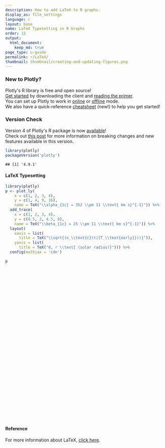 ```yaml
---
description: How to add LaTeX to R graphs.
display_as: file_settings
language: r
layout: base
name: LaTeX Typesetting in R Graphs
order: 12
output:
  html_document:
    keep_md: true
page_type: u-guide
permalink: r/LaTeX/
thumbnail: thumbnail/creating-and-updating-figures.png
---
```



### New to Plotly?

Plotly's R library is free and open source!<br>
[Get started](https://plot.ly/r/getting-started/) by downloading the client and [reading the primer](https://plot.ly/r/getting-started/).<br>
You can set up Plotly to work in [online](https://plot.ly/r/getting-started/#hosting-graphs-in-your-online-plotly-account) or [offline](https://plot.ly/r/offline/) mode.<br>
We also have a quick-reference [cheatsheet](https://images.plot.ly/plotly-documentation/images/r_cheat_sheet.pdf) (new!) to help you get started!

### Version Check

Version 4 of Plotly's R package is now [available](https://plot.ly/r/getting-started/#installation)!<br>
Check out [this post](http://moderndata.plot.ly/upgrading-to-plotly-4-0-and-above/) for more information on breaking changes and new features available in this version.

```r
library(plotly)
packageVersion('plotly')
```

```
## [1] '4.9.1'
```

#### LaTeX Typesetting



```r
library(plotly)
p <- plot_ly(
    x = c(1, 2, 3, 4), 
    y = c(1, 4, 9, 16),
    name = TeX("\\alpha_{1c} = 352 \\pm 11 \\text{ km s}^{-1}")) %>% 
  add_trace(
    x = c(1, 2, 3, 4), 
    y = c(0.5, 2, 4.5, 8),
    name = TeX("\\beta_{1c} = 25 \\pm 11 \\text{ km s}^{-1}")) %>%
  layout(
    xaxis = list(
      title = TeX("\\sqrt{(n_\\text{c}(t|{T_\\text{early}}))}")),
    yaxis = list(
      title = TeX("d, r \\text{ (solar radius)}"))) %>%
  config(mathjax = 'cdn')

p
```

<div id="htmlwidget-c10191227e3ce0f9e727" style="width:672px;height:480px;" class="plotly html-widget"></div>
<script type="application/json" data-for="htmlwidget-c10191227e3ce0f9e727">{"x":{"visdat":{"23587c4e8eac":["function () ","plotlyVisDat"]},"cur_data":"23587c4e8eac","attrs":{"23587c4e8eac":{"x":[1,2,3,4],"y":[0.5,2,4.5,8],"name":"$\\beta_{1c} = 25 \\pm 11 \\text{ km s}^{-1}$","alpha_stroke":1,"sizes":[10,100],"spans":[1,20],"inherit":true}},"layout":{"margin":{"b":40,"l":60,"t":25,"r":10},"xaxis":{"domain":[0,1],"automargin":true,"title":"$\\sqrt{(n_\\text{c}(t|{T_\\text{early}}))}$"},"yaxis":{"domain":[0,1],"automargin":true,"title":"$d, r \\text{ (solar radius)}$"},"hovermode":"closest","showlegend":false},"source":"A","config":{"showSendToCloud":false},"data":[{"x":[1,2,3,4],"y":[0.5,2,4.5,8],"name":"$\\beta_{1c} = 25 \\pm 11 \\text{ km s}^{-1}$","type":"scatter","mode":"markers","marker":{"color":"rgba(31,119,180,1)","line":{"color":"rgba(31,119,180,1)"}},"error_y":{"color":"rgba(31,119,180,1)"},"error_x":{"color":"rgba(31,119,180,1)"},"line":{"color":"rgba(31,119,180,1)"},"xaxis":"x","yaxis":"y","frame":null}],"highlight":{"on":"plotly_click","persistent":false,"dynamic":false,"selectize":false,"opacityDim":0.2,"selected":{"opacity":1},"debounce":0},"shinyEvents":["plotly_hover","plotly_click","plotly_selected","plotly_relayout","plotly_brushed","plotly_brushing","plotly_clickannotation","plotly_doubleclick","plotly_deselect","plotly_afterplot","plotly_sunburstclick"],"base_url":"https://plot.ly"},"evals":[],"jsHooks":[]}</script>

#### Reference

For more information about LaTeX, [click here](https://github.com/ropensci/plotly/blob/master/inst/examples/rmd/MathJax/index.Rmd).
